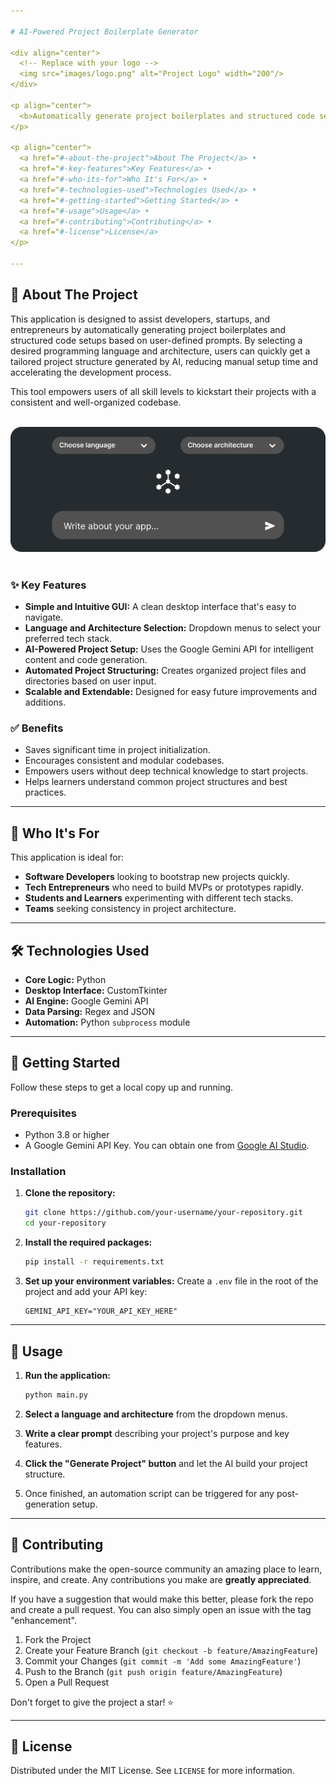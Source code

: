 ```yaml
---

# AI-Powered Project Boilerplate Generator

<div align="center">
  <!-- Replace with your logo -->
  <img src="images/logo.png" alt="Project Logo" width="200"/>
</div>

<p align="center">
  <b>Automatically generate project boilerplates and structured code setups using AI.</b>
</p>

<p align="center">
  <a href="#-about-the-project">About The Project</a> •
  <a href="#-key-features">Key Features</a> •
  <a href="#-who-its-for">Who It's For</a> •
  <a href="#-technologies-used">Technologies Used</a> •
  <a href="#-getting-started">Getting Started</a> •
  <a href="#-usage">Usage</a> •
  <a href="#-contributing">Contributing</a> •
  <a href="#-license">License</a>
</p>

---
```


## 🚀 About The Project

This application is designed to assist developers, startups, and entrepreneurs by automatically generating project boilerplates and structured code setups based on user-defined prompts. By selecting a desired programming language and architecture, users can quickly get a tailored project structure generated by AI, reducing manual setup time and accelerating the development process.

This tool empowers users of all skill levels to kickstart their projects with a consistent and well-organized codebase.

<br>
<div align="center">
  <!-- Replace with your screenshot -->
  <img src="images/my_app.png" alt="Project Screenshot" width="700"/>
</div>
<br>

### ✨ Key Features

*   **Simple and Intuitive GUI:** A clean desktop interface that's easy to navigate.
*   **Language and Architecture Selection:** Dropdown menus to select your preferred tech stack.
*   **AI-Powered Project Setup:** Uses the Google Gemini API for intelligent content and code generation.
*   **Automated Project Structuring:** Creates organized project files and directories based on user input.
*   **Scalable and Extendable:** Designed for easy future improvements and additions.

### ✅ Benefits

*   Saves significant time in project initialization.
*   Encourages consistent and modular codebases.
*   Empowers users without deep technical knowledge to start projects.
*   Helps learners understand common project structures and best practices.

---

## 🎯 Who It's For

This application is ideal for:

*   **Software Developers** looking to bootstrap new projects quickly.
*   **Tech Entrepreneurs** who need to build MVPs or prototypes rapidly.
*   **Students and Learners** experimenting with different tech stacks.
*   **Teams** seeking consistency in project architecture.

---

## 🛠️ Technologies Used

*   **Core Logic:** Python
*   **Desktop Interface:** CustomTkinter
*   **AI Engine:** Google Gemini API
*   **Data Parsing:** Regex and JSON
*   **Automation:** Python `subprocess` module

---

## 🏁 Getting Started

Follow these steps to get a local copy up and running.

### Prerequisites

*   Python 3.8 or higher
*   A Google Gemini API Key. You can obtain one from [Google AI Studio](https://aistudio.google.com/).

### Installation

1.  **Clone the repository:**
    ```sh
    git clone https://github.com/your-username/your-repository.git
    cd your-repository
    ```

2.  **Install the required packages:**
    ```sh
    pip install -r requirements.txt
    ```

3.  **Set up your environment variables:**
    Create a `.env` file in the root of the project and add your API key:
    ```env
    GEMINI_API_KEY="YOUR_API_KEY_HERE"
    ```

---

## 📖 Usage

1.  **Run the application:**
    ```sh
    python main.py
    ```

2.  **Select a language and architecture** from the dropdown menus.

3.  **Write a clear prompt** describing your project's purpose and key features.

4.  **Click the "Generate Project" button** and let the AI build your project structure.

5.  Once finished, an automation script can be triggered for any post-generation setup.

---

## 🤝 Contributing

Contributions make the open-source community an amazing place to learn, inspire, and create. Any contributions you make are **greatly appreciated**.

If you have a suggestion that would make this better, please fork the repo and create a pull request. You can also simply open an issue with the tag "enhancement".

1.  Fork the Project
2.  Create your Feature Branch (`git checkout -b feature/AmazingFeature`)
3.  Commit your Changes (`git commit -m 'Add some AmazingFeature'`)
4.  Push to the Branch (`git push origin feature/AmazingFeature`)
5.  Open a Pull Request

Don't forget to give the project a star! ⭐

---

## 📄 License

Distributed under the MIT License. See `LICENSE` for more information.
